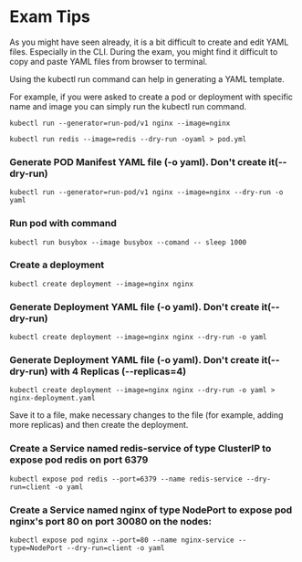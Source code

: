 # Exam Tips

As you might have seen already, it is a bit difficult to create and edit YAML files. Especially in the CLI. 
During the exam, you might find it difficult to copy and paste YAML files from browser to terminal. 

Using the kubectl run command can help in generating a YAML template. 


For example, if you were asked to create a pod or deployment with specific name and image you can simply run the kubectl run command.

`kubectl run --generator=run-pod/v1 nginx --image=nginx`


`kubectl run redis --image=redis --dry-run -oyaml > pod.yml` 


### Generate POD Manifest YAML file (-o yaml). Don't create it(--dry-run)

`kubectl run --generator=run-pod/v1 nginx --image=nginx --dry-run -o yaml`


### Run pod with command

`kubectl run busybox --image busybox --comand -- sleep 1000`



### Create a deployment

`kubectl create deployment --image=nginx nginx`


### Generate Deployment YAML file (-o yaml). Don't create it(--dry-run)

`kubectl create deployment --image=nginx nginx --dry-run -o yaml`

### Generate Deployment YAML file (-o yaml). Don't create it(--dry-run) with 4 Replicas (--replicas=4)

`kubectl create deployment --image=nginx nginx --dry-run -o yaml > nginx-deployment.yaml`

Save it to a file, make necessary changes to the file (for example, adding more replicas) and then create the deployment.


### Create a Service named redis-service of type ClusterIP to expose pod redis on port 6379

`kubectl expose pod redis --port=6379 --name redis-service --dry-run=client -o yaml`

### Create a Service named nginx of type NodePort to expose pod nginx's port 80 on port 30080 on the nodes:

`kubectl expose pod nginx --port=80 --name nginx-service --type=NodePort --dry-run=client -o yaml`


